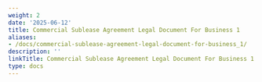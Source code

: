 ```yaml
---
weight: 2
date: '2025-06-12'
title: Commercial Sublease Agreement Legal Document For Business 1
aliases:
- /docs/commercial-sublease-agreement-legal-document-for-business_1/
description: ''
linkTitle: Commercial Sublease Agreement Legal Document For Business 1
type: docs
---
```


